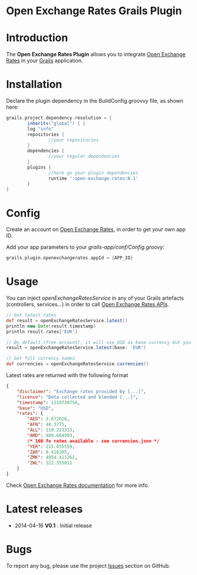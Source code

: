 Open Exchange Rates Grails Plugin
=================================

# Introduction

The **Open Exchange Rates Plugin** allows you to integrate [Open Exchange Rates](http://https://openexchangerates.org/) in your [Grails](http://grails.org) application.


# Installation

Declare the plugin dependency in the BuildConfig.groovvy file, as shown here:

```groovy
grails.project.dependency.resolution = {
		inherits("global") { }
		log "info"
		repositories {
				//your repositories
		}
		dependencies {
				//your regular dependencies
		}
		plugins {
				//here go your plugin dependencies
				runtime ':open-exchange-rates:0.1'
		}
}
```


# Config

Create an account on [Open Exchange Rates](http://https://openexchangerates.org/), in order to get your own app ID.

Add your app parameters to your _grails-app/conf/Config.groovy_:

```groovy
grails.plugin.openexchangerates.appId = {APP_ID}
```


# Usage

You can inject _openExchangeRatesService_ in any of your Grails artefacts (controllers, services...) in order to call [Open Exchange Rates APIs](https://openexchangerates.org/documentation).

```groovy
// Get latest rates
def result = openExchangeRatesService.latest()
println new Date(result.timestamp)
println result.rates['EUR']

// By default (free account), it will use USD as base currency but you can use other currency
result = openExchangeRatesService.latest(base: 'EUR')

// Get full currency names
def currencies = openExchangeRatesService.currencies()
```

Latest rates are returned with the following format

```json
{
    "disclaimer": "Exchange rates provided by [...]",
    "license": "Data collected and blended [...]",
    "timestamp": 1319730758,
    "base": "USD",
    "rates": {
        "AED": 3.672626,
        "AFN": 48.3775,
        "ALL": 110.223333,
        "AMD": 409.604993,
        /* 160 fx rates available - see currencies.json */
        "YER": 215.035559,
        "ZAR": 8.416205,
        "ZMK": 4954.411262,
        "ZWL": 322.355011
    }
}
```

Check [Open Exchange Rates documentation](https://openexchangerates.org/documentation) for more info.


# Latest releases

* 2014-04-16 **V0.1** : Initial release


# Bugs

To report any bug, please use the project [Issues](http://github.com/agorapulse/grails-open-exchange-rates/issues) section on GitHub.
